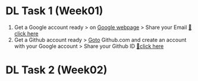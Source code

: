 # DL Task 1 (Week01)

1. Get a Google account ready > on [Google webpage](https://google.com) > Share your Email [🎈 click here](https://docs.google.com/spreadsheets/d/17SX51lCqOdtvC7cAGoX5tP9fKwVdGY5sRzMg2pXh9uk/edit?usp=sharing)
2. Get a Github account ready > [Goto](https://github.com) Github.com and create an account with your Google account > Share your Github ID [🎈click here](https://docs.google.com/spreadsheets/d/17SX51lCqOdtvC7cAGoX5tP9fKwVdGY5sRzMg2pXh9uk/edit?usp=sharing)


# DL Task 2 (Week02)

